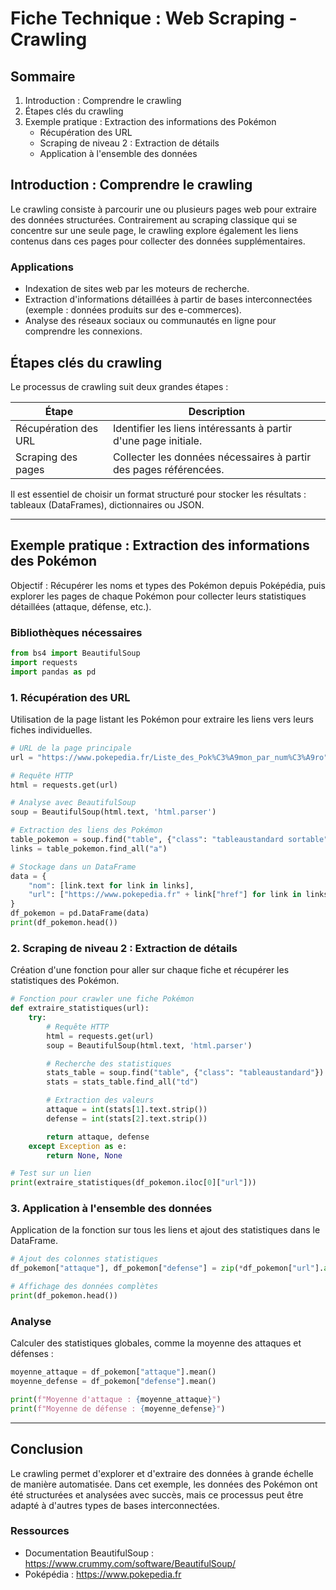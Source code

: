 # Fiche Technique : Web Scraping - Crawling

## Sommaire

1. Introduction : Comprendre le crawling
2. Étapes clés du crawling
3. Exemple pratique : Extraction des informations des Pokémon
   - Récupération des URL
   - Scraping de niveau 2 : Extraction de détails
   - Application à l'ensemble des données

## Introduction : Comprendre le crawling

Le crawling consiste à parcourir une ou plusieurs pages web pour extraire des données structurées. Contrairement au scraping classique qui se concentre sur une seule page, le crawling explore également les liens contenus dans ces pages pour collecter des données supplémentaires. 

### Applications

- Indexation de sites web par les moteurs de recherche.
- Extraction d'informations détaillées à partir de bases interconnectées (exemple : données produits sur des e-commerces).
- Analyse des réseaux sociaux ou communautés en ligne pour comprendre les connexions.

## Étapes clés du crawling

Le processus de crawling suit deux grandes étapes :

| Étape                  | Description                                                                 |
|------------------------|-----------------------------------------------------------------------------|
| Récupération des URL   | Identifier les liens intéressants à partir d'une page initiale.            |
| Scraping des pages     | Collecter les données nécessaires à partir des pages référencées.          |

Il est essentiel de choisir un format structuré pour stocker les résultats : tableaux (DataFrames), dictionnaires ou JSON.

---

## Exemple pratique : Extraction des informations des Pokémon

Objectif : Récupérer les noms et types des Pokémon depuis Poképédia, puis explorer les pages de chaque Pokémon pour collecter leurs statistiques détaillées (attaque, défense, etc.).

### Bibliothèques nécessaires
```python
from bs4 import BeautifulSoup
import requests
import pandas as pd
```

### 1. Récupération des URL

Utilisation de la page listant les Pokémon pour extraire les liens vers leurs fiches individuelles.

```python
# URL de la page principale
url = "https://www.pokepedia.fr/Liste_des_Pok%C3%A9mon_par_num%C3%A9ro"

# Requête HTTP
html = requests.get(url)

# Analyse avec BeautifulSoup
soup = BeautifulSoup(html.text, 'html.parser')

# Extraction des liens des Pokémon
table_pokemon = soup.find("table", {"class": "tableaustandard sortable"})
links = table_pokemon.find_all("a")

# Stockage dans un DataFrame
data = {
    "nom": [link.text for link in links],
    "url": ["https://www.pokepedia.fr" + link["href"] for link in links]
}
df_pokemon = pd.DataFrame(data)
print(df_pokemon.head())
```

### 2. Scraping de niveau 2 : Extraction de détails

Création d'une fonction pour aller sur chaque fiche et récupérer les statistiques des Pokémon.

```python
# Fonction pour crawler une fiche Pokémon
def extraire_statistiques(url):
    try:
        # Requête HTTP
        html = requests.get(url)
        soup = BeautifulSoup(html.text, 'html.parser')

        # Recherche des statistiques
        stats_table = soup.find("table", {"class": "tableaustandard"})
        stats = stats_table.find_all("td")

        # Extraction des valeurs
        attaque = int(stats[1].text.strip())
        defense = int(stats[2].text.strip())

        return attaque, defense
    except Exception as e:
        return None, None

# Test sur un lien
print(extraire_statistiques(df_pokemon.iloc[0]["url"]))
```

### 3. Application à l'ensemble des données

Application de la fonction sur tous les liens et ajout des statistiques dans le DataFrame.

```python
# Ajout des colonnes statistiques
df_pokemon["attaque"], df_pokemon["defense"] = zip(*df_pokemon["url"].apply(extraire_statistiques))

# Affichage des données complètes
print(df_pokemon.head())
```

### Analyse

Calculer des statistiques globales, comme la moyenne des attaques et défenses :

```python
moyenne_attaque = df_pokemon["attaque"].mean()
moyenne_defense = df_pokemon["defense"].mean()

print(f"Moyenne d'attaque : {moyenne_attaque}")
print(f"Moyenne de défense : {moyenne_defense}")
```

---

## Conclusion

Le crawling permet d'explorer et d'extraire des données à grande échelle de manière automatisée. Dans cet exemple, les données des Pokémon ont été structurées et analysées avec succès, mais ce processus peut être adapté à d'autres types de bases interconnectées.

### Ressources

- Documentation BeautifulSoup : https://www.crummy.com/software/BeautifulSoup/
- Poképédia : https://www.pokepedia.fr
